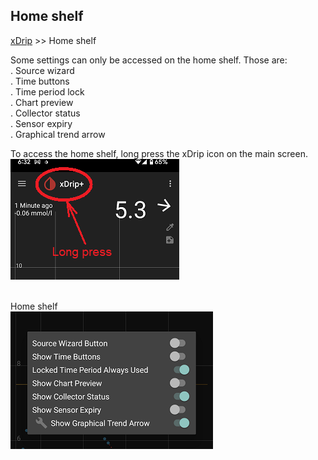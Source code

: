 ## Home shelf
[xDrip](../README.md) >> Home shelf  
  
Some settings can only be accessed on the home shelf.  Those are:  
. Source wizard  
. Time buttons  
. Time period lock  
. Chart preview  
. Collector status  
. Sensor expiry  
. Graphical trend arrow  

To access the home shelf, long press the xDrip icon on the main screen.  
![](./images/HomeShelfAccess.png)  
<br/>  

Home shelf    
![](./images/HomeShelf.png)  
  
